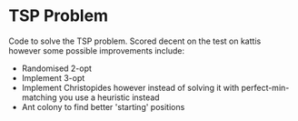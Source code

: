 # TSP Problem
Code to solve the TSP problem. Scored decent on the test on kattis however some possible improvements include:
- Randomised 2-opt
- Implement 3-opt
- Implement Christopides however instead of solving it with perfect-min-matching you use a heuristic instead
- Ant colony to find better 'starting' positions
